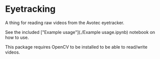 Eyetracking
===========

A thing for reading raw videos from the Avotec eyetracker.

See the included ["Example usage"](./Example usage.ipynb) notebook on how to use.

This package requires OpenCV to be installed to be able to read/write videos.
